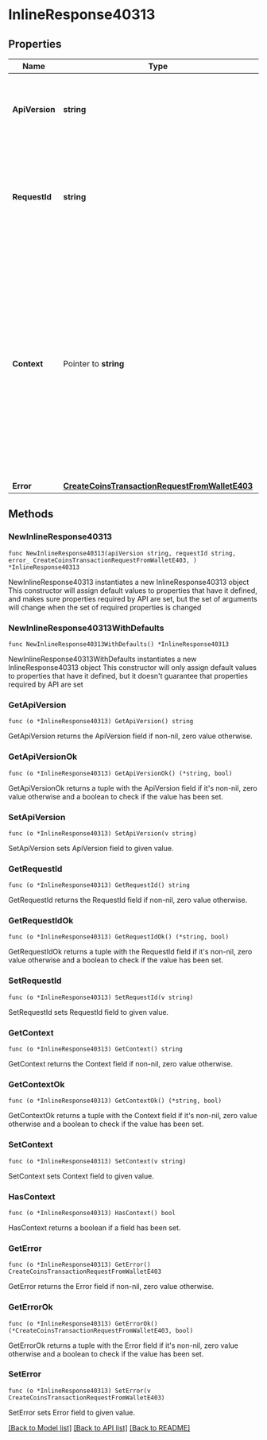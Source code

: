 # InlineResponse40313

## Properties

Name | Type | Description | Notes
------------ | ------------- | ------------- | -------------
**ApiVersion** | **string** | Specifies the version of the API that incorporates this endpoint. | 
**RequestId** | **string** | Defines the ID of the request. The &#x60;requestId&#x60; is generated by Crypto APIs and it&#39;s unique for every request. | 
**Context** | Pointer to **string** | In batch situations the user can use the context to correlate responses with requests. This property is present regardless of whether the response was successful or returned as an error. &#x60;context&#x60; is specified by the user. | [optional] 
**Error** | [**CreateCoinsTransactionRequestFromWalletE403**](CreateCoinsTransactionRequestFromWalletE403.md) |  | 

## Methods

### NewInlineResponse40313

`func NewInlineResponse40313(apiVersion string, requestId string, error_ CreateCoinsTransactionRequestFromWalletE403, ) *InlineResponse40313`

NewInlineResponse40313 instantiates a new InlineResponse40313 object
This constructor will assign default values to properties that have it defined,
and makes sure properties required by API are set, but the set of arguments
will change when the set of required properties is changed

### NewInlineResponse40313WithDefaults

`func NewInlineResponse40313WithDefaults() *InlineResponse40313`

NewInlineResponse40313WithDefaults instantiates a new InlineResponse40313 object
This constructor will only assign default values to properties that have it defined,
but it doesn't guarantee that properties required by API are set

### GetApiVersion

`func (o *InlineResponse40313) GetApiVersion() string`

GetApiVersion returns the ApiVersion field if non-nil, zero value otherwise.

### GetApiVersionOk

`func (o *InlineResponse40313) GetApiVersionOk() (*string, bool)`

GetApiVersionOk returns a tuple with the ApiVersion field if it's non-nil, zero value otherwise
and a boolean to check if the value has been set.

### SetApiVersion

`func (o *InlineResponse40313) SetApiVersion(v string)`

SetApiVersion sets ApiVersion field to given value.


### GetRequestId

`func (o *InlineResponse40313) GetRequestId() string`

GetRequestId returns the RequestId field if non-nil, zero value otherwise.

### GetRequestIdOk

`func (o *InlineResponse40313) GetRequestIdOk() (*string, bool)`

GetRequestIdOk returns a tuple with the RequestId field if it's non-nil, zero value otherwise
and a boolean to check if the value has been set.

### SetRequestId

`func (o *InlineResponse40313) SetRequestId(v string)`

SetRequestId sets RequestId field to given value.


### GetContext

`func (o *InlineResponse40313) GetContext() string`

GetContext returns the Context field if non-nil, zero value otherwise.

### GetContextOk

`func (o *InlineResponse40313) GetContextOk() (*string, bool)`

GetContextOk returns a tuple with the Context field if it's non-nil, zero value otherwise
and a boolean to check if the value has been set.

### SetContext

`func (o *InlineResponse40313) SetContext(v string)`

SetContext sets Context field to given value.

### HasContext

`func (o *InlineResponse40313) HasContext() bool`

HasContext returns a boolean if a field has been set.

### GetError

`func (o *InlineResponse40313) GetError() CreateCoinsTransactionRequestFromWalletE403`

GetError returns the Error field if non-nil, zero value otherwise.

### GetErrorOk

`func (o *InlineResponse40313) GetErrorOk() (*CreateCoinsTransactionRequestFromWalletE403, bool)`

GetErrorOk returns a tuple with the Error field if it's non-nil, zero value otherwise
and a boolean to check if the value has been set.

### SetError

`func (o *InlineResponse40313) SetError(v CreateCoinsTransactionRequestFromWalletE403)`

SetError sets Error field to given value.



[[Back to Model list]](../README.md#documentation-for-models) [[Back to API list]](../README.md#documentation-for-api-endpoints) [[Back to README]](../README.md)



